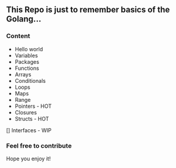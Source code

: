 ## This Repo is just to remember basics of the Golang...

### Content

- Hello world
- Variables
- Packages
- Functions
- Arrays
- Conditionals
- Loops
- Maps
- Range
- Pointers - HOT
- Closures
- Structs - HOT
  
[] Interfaces - WIP

### Feel free to contribute

Hope you enjoy it!
